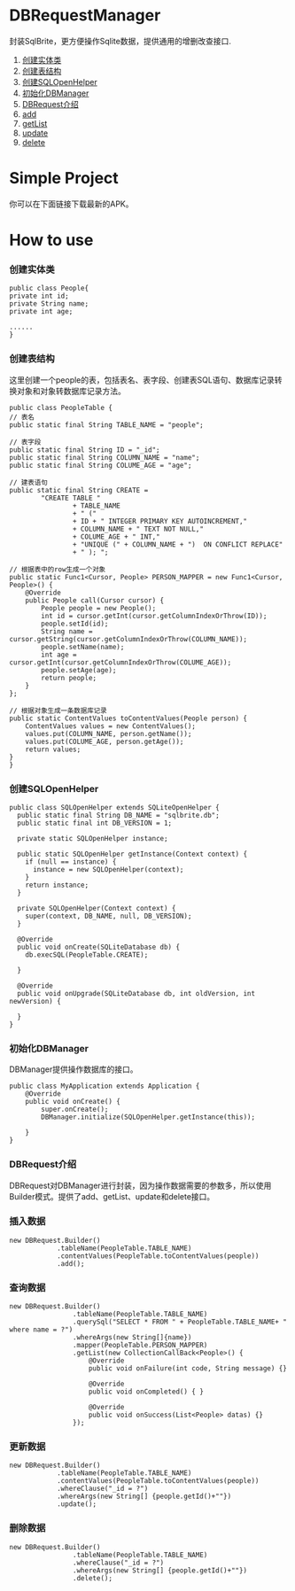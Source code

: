 # DBRequestManager
封装SqlBrite，更方便操作Sqlite数据，提供通用的增删改查接口.   
 
1. [创建实体类](#createBean)  
2. [创建表结构](#createTable)  
3. [创建SQLOpenHelper](#createHelper)  
4. [初始化DBManager](#initDB)  
5. [DBRequest介绍](#DBRequest)  
6. [add](#add)  
7. [getList](#getList)  
8. [update](#update)  
9. [delete](#delete)  

# Simple Project
你可以在下面链接下载最新的APK。

# How to use

### <span id = "createBean">创建实体类</span>
    public class People{
    private int id;
    private String name;
    private int age;

    ......
	}

### <span id = "createTable">创建表结构</span>  
这里创建一个people的表，包括表名、表字段、创建表SQL语句、数据库记录转换对象和对象转数据库记录方法。  

    public class PeopleTable {
    // 表名
    public static final String TABLE_NAME = "people";

    // 表字段
    public static final String ID = "_id";
    public static final String COLUMN_NAME = "name";
    public static final String COLUME_AGE = "age";

    // 建表语句
    public static final String CREATE =
            "CREATE TABLE "
                    + TABLE_NAME
                    + " ("
                    + ID + " INTEGER PRIMARY KEY AUTOINCREMENT,"
                    + COLUMN_NAME + " TEXT NOT NULL,"
                    + COLUME_AGE + " INT,"
                    + "UNIQUE (" + COLUMN_NAME + ")  ON CONFLICT REPLACE"
                    + " ); ";

    // 根据表中的row生成一个对象
    public static Func1<Cursor, People> PERSON_MAPPER = new Func1<Cursor, People>() {
        @Override
        public People call(Cursor cursor) {
            People people = new People();
            int id = cursor.getInt(cursor.getColumnIndexOrThrow(ID));
            people.setId(id);
            String name = cursor.getString(cursor.getColumnIndexOrThrow(COLUMN_NAME));
            people.setName(name);
            int age = cursor.getInt(cursor.getColumnIndexOrThrow(COLUME_AGE));
            people.setAge(age);
            return people;
        }
    };

    // 根据对象生成一条数据库记录
    public static ContentValues toContentValues(People person) {
        ContentValues values = new ContentValues();
        values.put(COLUMN_NAME, person.getName());
        values.put(COLUME_AGE, person.getAge());
        return values;
    }
	}  

### <span id = "createHelper">创建SQLOpenHelper</span>  
    public class SQLOpenHelper extends SQLiteOpenHelper {
	  public static final String DB_NAME = "sqlbrite.db";
	  public static final int DB_VERSION = 1;
	
	  private static SQLOpenHelper instance;
	
	  public static SQLOpenHelper getInstance(Context context) {
	    if (null == instance) {
	      instance = new SQLOpenHelper(context);
	    }
	    return instance;
	  }
	
	  private SQLOpenHelper(Context context) {
	    super(context, DB_NAME, null, DB_VERSION);
	  }
	
	  @Override
	  public void onCreate(SQLiteDatabase db) {
	    db.execSQL(PeopleTable.CREATE);
	
	  }
	
	  @Override
	  public void onUpgrade(SQLiteDatabase db, int oldVersion, int newVersion) {
	
	  }
	}

### <span id = "initDB">初始化DBManager</span> 
DBManager提供操作数据库的接口。  

    public class MyApplication extends Application {
	    @Override
	    public void onCreate() {
	        super.onCreate();
	        DBManager.initialize(SQLOpenHelper.getInstance(this));
	
	    }
	}

### <span id = "DBRequest">DBRequest介绍</span> 
DBRequest对DBManager进行封装，因为操作数据需要的参数多，所以使用Builder模式。提供了add、getList、update和delete接口。


### <span id = "add">插入数据</span>
    new DBRequest.Builder()
                .tableName(PeopleTable.TABLE_NAME)
                .contentValues(PeopleTable.toContentValues(people))
                .add();

### <span id = "getList">查询数据</span>
    new DBRequest.Builder()
                    .tableName(PeopleTable.TABLE_NAME)
                    .querySql("SELECT * FROM " + PeopleTable.TABLE_NAME+ " where name = ?")
                    .whereArgs(new String[]{name})
                    .mapper(PeopleTable.PERSON_MAPPER)
                    .getList(new CollectionCallBack<People>() {
                        @Override
                        public void onFailure(int code, String message) {}

                        @Override
                        public void onCompleted() { }

                        @Override
                        public void onSuccess(List<People> datas) {}
                    });

### <span id = "update">更新数据</span>  
    new DBRequest.Builder()
                .tableName(PeopleTable.TABLE_NAME)
                .contentValues(PeopleTable.toContentValues(people))
                .whereClause("_id = ?")
                .whereArgs(new String[] {people.getId()+""})
                .update();

### <span id = "delete">删除数据</span>
    new DBRequest.Builder()
                    .tableName(PeopleTable.TABLE_NAME)
                    .whereClause("_id = ?")
                    .whereArgs(new String[] {people.getId()+""})
                    .delete();

